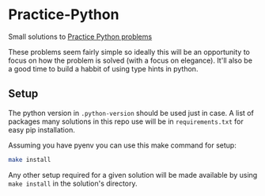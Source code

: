 # Practice-Python

Small solutions to [Practice Python problems](https://www.practicepython.org/)

These problems seem fairly simple so ideally this will be an opportunity to focus on how the problem is solved (with a focus on elegance). It'll also be a good time to build a habbit of using type hints in python.

## Setup

The python version in `.python-version` should be used just in case.
A list of packages many solutions in this repo use will be in `requirements.txt` for easy pip installation.

Assuming you have pyenv you can use this make command for setup:

```zsh
make install
```

Any other setup required for a given solution will be made available by using `make install` in the solution's directory.